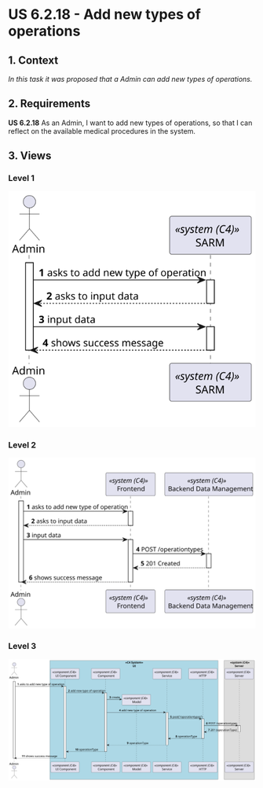 # US 6.2.18 - Add new types of operations

## 1. Context

*In this task it was proposed that a Admin can add new types of operations.*

## 2. Requirements

**US 6.2.18** As an Admin, I want to add new types of operations, so that I can reflect on the available medical procedures in the system.

## 3. Views

### Level 1

![Process view level 1](views/level1/process-view.svg "A process view level 1")

### Level 2

![Process view level 2](views/level2/process-view.svg "A process view level 2")

### Level 3

![Process view level 3](views/level3/process-view.svg "A process view level 3")


